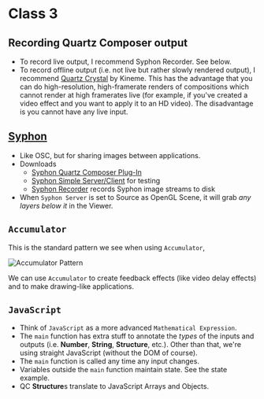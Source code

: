 # Class 3

## Recording Quartz Composer output

* To record live output, I recommend Syphon Recorder. See below.
* To record offline output (i.e. not live but rather slowly rendered output), I recommend [Quartz Crystal](http://kineme.net/QuartzCrystal) by Kineme. This has the advantage that you can do high-resolution, high-framerate renders of compositions which cannot render at high framerates live (for example, if you've created a video effect and you want to apply it to an HD video). The disadvantage is you cannot have any live input.

## [Syphon](http://syphon.v002.info/)

* Like OSC, but for sharing images between applications.
* Downloads
    * [Syphon Quartz Composer Plug-In](http://syphon-implementations.googlecode.com/files/Syphon%20For%20Quartz%20Composer%20Public%20Beta%202.dmg)
    * [Syphon Simple Server/Client](http://syphon-implementations.googlecode.com/files/Syphon%20Demo%20Apps%20Public%20Beta%202.dmg) for testing
    * [Syphon Recorder](http://bit.ly/h1cLS5) records Syphon image streams to disk
* When `Syphon Server` is set to Source as OpenGL Scene, it will grab *any layers below it* in the Viewer.

## `Accumulator`

This is the standard pattern we see when using `Accumulator`,

![Accumulator Pattern](https://github.com/electronicwhisper/qc-gaffta-2012/raw/master/class%203/accumulator%20pattern.png)

We can use `Accumulator` to create feedback effects (like video delay effects) and to make drawing-like applications.

## `JavaScript`

* Think of `JavaScript` as a more advanced `Mathematical Expression`.
* The `main` function has extra stuff to annotate the *types* of the inputs and outputs (i.e. **Number**, **String**, **Structure**, etc.). Other than that, we're using straight JavaScript (without the DOM of course).
* The `main` function is called any time any input changes.
* Variables outside the `main` function maintain state. See the state example.
* QC **Structure**s translate to JavaScript Arrays and Objects.